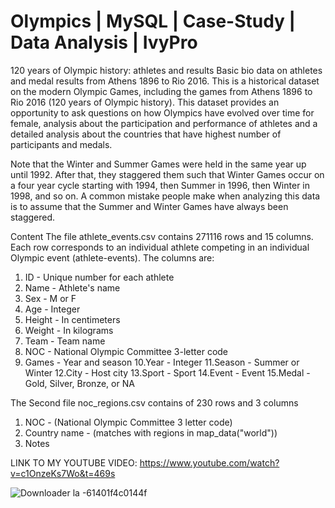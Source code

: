 # Olympics | MySQL | Case-Study | Data Analysis | IvyPro
120 years of Olympic history: athletes and results
Basic bio data on athletes and medal results from Athens 1896 to Rio 2016.
This is a historical dataset on the modern Olympic Games, including the games from Athens 1896 to Rio 2016 (120 years of Olympic history). This dataset provides an opportunity to ask questions on how Olympics have  evolved over time for female, analysis about the participation and performance of athletes and a detailed analysis about the countries that have highest number of participants and medals.

Note that the Winter and Summer Games were held in the same year up until 1992. After that, they staggered them such that Winter Games occur on a four year cycle starting with 1994, then Summer in 1996, then Winter in 1998, and so on. A common mistake people make when analyzing this data is to assume that the Summer and Winter Games have always been staggered.

Content
The file athlete_events.csv contains 271116 rows and 15 columns. Each row corresponds to an individual athlete competing in an individual Olympic event (athlete-events). The columns are:

1. ID - Unique number for each athlete
2. Name - Athlete's name
3. Sex - M or F
4. Age - Integer
5. Height - In centimeters
6. Weight - In kilograms
7. Team - Team name
8. NOC - National Olympic Committee 3-letter code
9. Games - Year and season
10.Year - Integer
11.Season - Summer or Winter
12.City - Host city
13.Sport - Sport
14.Event - Event
15.Medal - Gold, Silver, Bronze, or NA

The Second file noc_regions.csv contains of 230 rows and 3 columns 

1. NOC - (National Olympic Committee 3 letter code)
2. Country name - (matches with regions in map_data("world"))
3. Notes

LINK TO MY YOUTUBE VIDEO:
https://www.youtube.com/watch?v=c1OnzeKs7Wo&t=469s



![Downloader la -61401f4c0144f](https://user-images.githubusercontent.com/88396377/133193267-b7acedd9-f0ad-4f1c-b0ee-4f3b1b1058c8.jpg)
